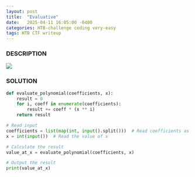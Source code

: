 ```yaml
---
layout: post
title:  "Evaluative"
date:   2025-04-11 16:05:00 -0400
categories: HTB-challenge coding very-easy
tags: HTB CTF writeup 
---
```


### DESCRIPTION
![](assets/img/htb/evaluative/1.png)

### SOLUTION
```python
def evaluate_polynomial(coefficients, x):
    result = 0
    for i, coeff in enumerate(coefficients):
        result += coeff * (x ** i)
    return result

# Read input
coefficients = list(map(int, input().split()))  # Read coefficients as a list of integers
x = int(input())  # Read the value of x

# Calculate the result
value_at_x = evaluate_polynomial(coefficients, x)

# Output the result
print(value_at_x)
```
